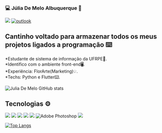 ### 💻 Júlia De Melo Albuquerque 📱

[<img src="https://img.shields.io/badge/linkedin-%230077B5.svg?&style=for-the-badge&logo=linkedin&logoColor=white" />](https://www.linkedin.com/in/júlia-de-melo-albuquerque/) 
[![outlook](https://img.shields.io/badge/outlook-0078D4?style=for-the-badge&logo=microsoft-outlook&logoColor=white)](mailto:juliarexsteam@hotmail.com)



## Cantinho voltado para armazenar todos os meus projetos ligados a programação ⌨️

*Estudante de sistema de informação da UFRPE📓.<br/>
*Identifico com o ambiente front-end🖥.<br/>
*Experiência: FlorArte(Marketing)💡.<br/>
*Techs: Python e Flutter⌨️.<br/>

![Julia De Melo GitHub stats](https://github-readme-stats.vercel.app/api?username=juliathemelo&show_icons=true&theme=dark)

## Tecnologias ⚙️

<img src="https://img.shields.io/badge/Python-3776AB?style=for-the-badge&logo=python&logoColor=white" /> <img src="https://img.shields.io/badge/Flutter-02569B?style=for-the-badge&logo=flutter&logoColor=white" /> <img src="https://img.shields.io/badge/HTML5-E34F26?style=for-the-badge&logo=html5&logoColor=white" /> <img src="https://img.shields.io/badge/CSS3-1572B6?style=for-the-badge&logo=css3&logoColor=white" /> <img src="https://img.shields.io/badge/firebase-ffca28?style=for-the-badge&logo=firebase&logoColor=white" /> <img alt="Adobe Photoshop" src="https://img.shields.io/badge/adobe%20photoshop%20-%2331A8FF.svg?&style=for-the-badge&logo=adobe%20photoshop&logoColor=white"/>  <img src="https://img.shields.io/badge/JavaScript-323330?style=for-the-badge&logo=javascript&logoColor=F7DF1E"/>

[![Top Langs](https://github-readme-stats.vercel.app/api/top-langs/?username=juliathemelo&layout=compact&show_icons=true&theme=dark)](https://github.com/juliathemelo)

